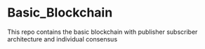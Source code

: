 # Basic_Blockchain
This repo contains the basic blockchain with publisher subscriber architecture and individual consensus 